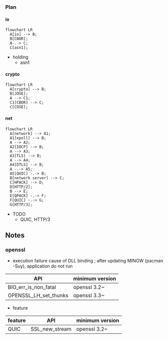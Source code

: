 
### Plan

#### io
```mermaid
flowchart LR
  A[io] --> B;
  B[CBOR];
  A-.-> C;
  C[asn1];
```

- holding
  - asn1

#### crypto
```mermaid
flowchart LR
  A[crypto] --> B;
  B[JOSE];
  A --> C1;
  C1[CBOR] --> C;
  C[COSE];
```

#### net
```mermaid
flowchart LR
  A[network] --> A1;
  A1[epoll] --> B;
  A --> A2;
  A2[IOCP] --> B;
  A --> A3;
  A3[TLS] --> B;
  A --> A4;
  A4[DTLS] --> B;
  A -.-> A5;
  A5[QUIC] -.-> B;
  B[network server] --> C;
  C[HPACK] --> D;
  D[HTTP/2];
  B --> E;
  E[QPACK] -.-> F;
  F[QUIC] -.-> G;
  G[HTTP/3];
```

- TODO
  - QUIC, HTTP/3

#### 

## Notes

### openssl

- execution failure cause of DLL binding
; after updating MINGW (pacman -Suy), application do not run

| API                   | minimum version |
| --                    | --              |
| BIO_err_is_non_fatal  | openssl 3.2~    |
| OPENSSL_LH_set_thunks | openssl 3.3~    |

- feature

| feature | API                   | minimum version |
| --      | --                    | --              |
| QUIC    | SSL_new_stream        | openssl 3.2~    |

